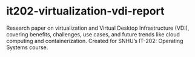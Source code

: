 # it202-virtualization-vdi-report
Research paper on virtualization and Virtual Desktop Infrastructure (VDI), covering benefits, challenges, use cases, and future trends like cloud computing and containerization. Created for SNHU’s IT-202: Operating Systems course.
